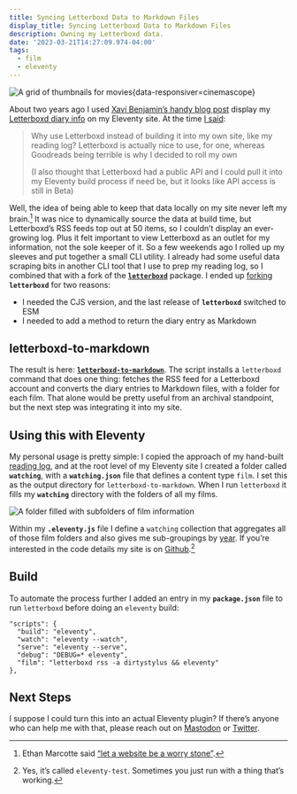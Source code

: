 ```yaml
---
title: Syncing Letterboxd Data to Markdown Files
display_title: Syncing Letterboxd Data to Markdown Files
description: Owning my Letterboxd data.
date: '2023-03-21T14:27:09.974-04:00'
tags:
  - film
  - eleventy
---
```


![A grid of thumbnails for movies](watching-grid.jpg "My film viewing log"){data-responsiver=cinemascope}

About two years ago I used [Xavi Benjamin’s handy blog post](https://xavibenjamin.com/2020/07/create-a-film-diary-with-eleventy-and-letterboxd/) display my [Letterboxd diary info](https://letterboxd.com/dirtystylus/) on my Eleventy site. At the time [I said](https://twitter.com/dirtystylus/status/1351214808956350471):

> Why use Letterboxd instead of building it into my own site, like my reading log? Letterboxd is actually nice to use, for one, whereas Goodreads being terrible is why I decided to roll my own
> 
> (I also thought that Letterboxd had a public API and I could pull it into my Eleventy build process if need be, but it looks like API access is still in Beta)

Well, the idea of being able to keep that data locally on my site never left my brain.[^1] It was nice to dynamically source the data at build time, but Letterboxd’s RSS feeds top out at 50 items, so I couldn’t display an ever-growing log. Plus it felt important to view Letterboxd as an outlet for my information, not the sole keeper of it. So a few weekends ago I rolled up my sleeves and put together a small CLI utility. I already had some useful data scraping bits in another CLI tool that I use to prep my reading log, so I combined that with a fork of the [**`letterboxd`**](https://www.npmjs.com/package/letterboxd) package. I ended up [forking](https://github.com/dirtystylus/letterboxd) **`letterboxd`** for two reasons:

* I needed the CJS version, and the last release of **`letterboxd`** switched to ESM
* I needed to add a method to return the diary entry as Markdown

## letterboxd-to-markdown

The result is here: [**`letterboxd-to-markdown`**](https://github.com/dirtystylus/letterboxd-to-markdown). The script installs a `letterboxd` command that does one thing: fetches the RSS feed for a Letterboxd account and converts the diary entries to Markdown files, with a folder for each film. That alone would be pretty useful from an archival standpoint, but the next step was integrating it into my site.

## Using this with Eleventy

My personal usage is pretty simple: I copied the approach of my hand-built [reading log](https://www.markllobrera.com/posts/book-grid-iterations/), and at the root level of my Eleventy site I created a folder called **`watching`**, with a **`watching.json`** file that defines a content type `film`. I set this as the output directory for `letterboxd-to-markdown`. When I run `letterboxd` it fills my **`watching`** directory with the folders of all my films.

![A folder filled with subfolders of film information](watching-folder.jpg)

Within my **`.eleventy.js`** file I define a `watching` collection that aggregates all of those film folders and also gives me sub-groupings by [year](/watching/years/). If you’re interested in the code details my site  is on [Github](https://github.com/dirtystylus/eleventy-test).[^2]

## Build

To automate the process further I added an entry in my **`package.json`** file to run `letterboxd` before doing an `eleventy` build:

```json/5
"scripts": {
  "build": "eleventy",
  "watch": "eleventy --watch",
  "serve": "eleventy --serve",
  "debug": "DEBUG=* eleventy",
  "film": "letterboxd rss -a dirtystylus && eleventy"
},
```

## Next Steps

I suppose I could turn this into an actual Eleventy plugin? If there’s anyone who can help me with that, please reach out on [Mastodon](https://mastodon.social/@markllobrera) or [Twitter](https://twitter.com/dirtystylus).

[^1]: Ethan Marcotte said [“let a website be a worry stone”](https://ethanmarcotte.com/wrote/let-a-website-be-a-worry-stone/).
[^2]: Yes, it’s called `eleventy-test`. Sometimes you just run with a thing that’s working.